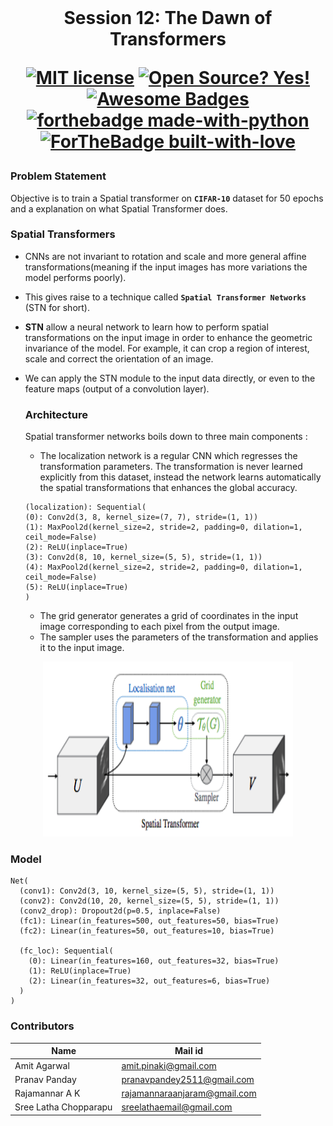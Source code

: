 <br/>
<h1 align="center">Session 12: The Dawn of Transformers
<br/>

<!-- toc -->
 
    
[![MIT license](https://img.shields.io/badge/License-MIT-blue.svg)](https://lbesson.mit-license.org/)
[![Open Source? Yes!](https://badgen.net/badge/Open%20Source%20%3F/Yes%21/blue?icon=github)](https://github.com/RajamannarAanjaram/badges/)
[![Awesome Badges](https://img.shields.io/badge/badges-awesome-green.svg)](https://github.com/RajamannarAanjaram/badges)
    <br>
[![forthebadge made-with-python](http://ForTheBadge.com/images/badges/made-with-python.svg)](https://www.python.org/)
[![ForTheBadge built-with-love](http://ForTheBadge.com/images/badges/built-with-love.svg)](https://GitHub.com/RajamannarAanjaram/)


### Problem Statement
Objective is to train a Spatial transformer on **`CIFAR-10`** dataset for 50 epochs and a explanation on what Spatial Transformer does.

### Spatial Transformers
- CNNs are not invariant to rotation and scale and more general affine transformations(meaning if the input images has more variations the model performs poorly).
- This gives raise to a technique called **`Spatial Transformer Networks`** (STN for short).<br/>
- **STN** allow a neural network to learn how to perform spatial transformations on the input image in order to enhance the geometric invariance of the model. For example, it can crop a region of interest, scale and correct the orientation of an image.
- We can apply the STN module to the input data directly, or even to the feature maps (output of a convolution layer).
  
  ### Architecture
  
  Spatial transformer networks boils down to three main components :
    - The localization network is a regular CNN which regresses the transformation parameters. The transformation is never learned explicitly from this dataset, instead the network learns automatically the spatial transformations that enhances the global accuracy.
    ```
    (localization): Sequential(
    (0): Conv2d(3, 8, kernel_size=(7, 7), stride=(1, 1))
    (1): MaxPool2d(kernel_size=2, stride=2, padding=0, dilation=1, ceil_mode=False)
    (2): ReLU(inplace=True)
    (3): Conv2d(8, 10, kernel_size=(5, 5), stride=(1, 1))
    (4): MaxPool2d(kernel_size=2, stride=2, padding=0, dilation=1, ceil_mode=False)
    (5): ReLU(inplace=True)
  )
    ```
    
    - The grid generator generates a grid of coordinates in the input image corresponding to each pixel from the output image.
    - The sampler uses the parameters of the transformation and applies it to the input image.
<p align="center">
  <img width="400" height="280" src="./images/stn-arch.png">
<p/>


### Model

```
Net(
  (conv1): Conv2d(3, 10, kernel_size=(5, 5), stride=(1, 1))
  (conv2): Conv2d(10, 20, kernel_size=(5, 5), stride=(1, 1))
  (conv2_drop): Dropout2d(p=0.5, inplace=False)
  (fc1): Linear(in_features=500, out_features=50, bias=True)
  (fc2): Linear(in_features=50, out_features=10, bias=True)
  
  (fc_loc): Sequential(
    (0): Linear(in_features=160, out_features=32, bias=True)
    (1): ReLU(inplace=True)
    (2): Linear(in_features=32, out_features=6, bias=True)
  )
)
```








### Contributors
    
| <centre>Name</centre> | <centre>Mail id</centre> | 
| ------------ | ------------- |
| <centre>Amit Agarwal</centre>         | <centre>amit.pinaki@gmail.com</centre>    |
| <centre>Pranav Panday</centre>         | <centre>pranavpandey2511@gmail.com</centre>    |
| <centre>Rajamannar A K</centre>         | <centre>rajamannaraanjaram@gmail.com</centre>    |
| <centre>Sree Latha Chopparapu</centre>         | <centre>sreelathaemail@gmail.com</centre>    |\\

<!-- toc -->

